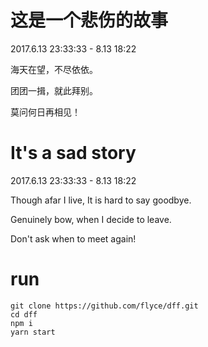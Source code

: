 # 这是一个悲伤的故事
2017.6.13 23:33:33 - 8.13 18:22

海天在望，不尽依依。

团团一揖，就此拜别。

莫问何日再相见！

# It's a sad story
2017.6.13 23:33:33 - 8.13 18:22

Though afar I live, It is hard to say goodbye.

Genuinely bow, when I decide to leave.

Don't ask when to meet again!

# run
```
git clone https://github.com/flyce/dff.git
cd dff
npm i
yarn start
```
